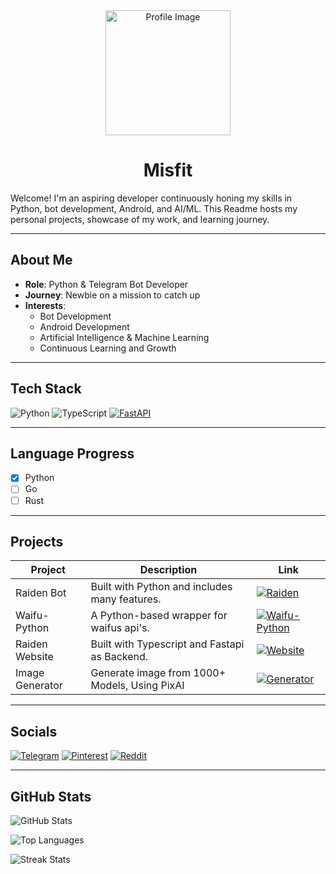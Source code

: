 
<div align="center">
  <img src="https://github.com/MisfiT2020/wpt/blob/b4082e95b039b459b81613b91493d6970b391573/110628930%201.png" width="200" alt="Profile Image" />
  
  <h1>Misfit</h1>
</div>

Welcome! I'm an aspiring developer continuously honing my skills in Python, bot development, Android, and AI/ML. This Readme hosts my personal projects, showcase of my work, and learning journey.

---

## About Me

- **Role**: Python & Telegram Bot Developer 
- **Journey**: Newbie on a mission to catch up
- **Interests**:
  - Bot Development
  - Android Development
  - Artificial Intelligence & Machine Learning
  - Continuous Learning and Growth

---

## Tech Stack

![Python](https://img.shields.io/badge/python-3670A0?style=for-the-badge&logo=python&logoColor=ffdd54) ![TypeScript](https://img.shields.io/badge/typescript-%23007ACC.svg?style=for-the-badge&logo=typescript&logoColor=white) [![FastAPI](https://img.shields.io/badge/FastAPI-009688?style=for-the-badge&logo=fastapi&logoColor=white)](https://fastapi.tiangolo.com/)

---

## Language Progress

- [x] Python
- [ ] Go
- [ ] Rust

---

## Projects

| Project         | Description                                         | Link                                                   |
|-----------------|-----------------------------------------------------|--------------------------------------------------------|
| Raiden Bot      | Built with Python and includes many features. | [![Raiden](https://img.shields.io/badge/Raiden-2CA5E0?style=for-the-badge&logo=telegram&logoColor=white)](https://t.me/Raiden_Sh0gunBot)          |
| Waifu-Python    | A Python-based wrapper for waifus api's. | [![Waifu-Python](https://img.shields.io/badge/Waifu--Python-b22222?style=for-the-badge&logo=python&logoColor=white)](https://github.com/MisfiT2020/Waifu-Python) |
| Raiden Website      | Built with Typescript and Fastapi as Backend. | [![Website](https://img.shields.io/badge/Website-1F1F1F?style=for-the-badge&logo=instagram&logoColor=white)](https://Raiden-Delta.vercel.app)          |
| Image Generator      | Generate image from 1000+ Models, Using PixAI | [![Generator](https://img.shields.io/badge/Generator-678FFB?style=for-the-badge&logo=roboflow&logoColor=white)](https://Raiden-Delta.vercel.app/models)          |

---

## Socials

[![Telegram](https://img.shields.io/badge/Telegram-0088CC?style=for-the-badge&logo=telegram&logoColor=white)](https://t.me/Exdian)
[![Pinterest](https://img.shields.io/badge/Pinterest-E60023?style=for-the-badge&logo=pinterest&logoColor=white)](https://pinterest.com/akoushik88)
[![Reddit](https://img.shields.io/badge/Reddit-FF4500?style=for-the-badge&logo=reddit&logoColor=white)](https://www.reddit.com/user/Hour_Requirement3148/)

---

## GitHub Stats

![GitHub Stats](https://github-readme-stats.vercel.app/api?username=MisfiT2020&theme=dracula&hide_border=false&include_all_commits=false&count_private=true)

![Top Languages](https://github-readme-stats.vercel.app/api/top-langs/?username=MisfiT2020&theme=dracula&hide_border=false&include_all_commits=false&count_private=true&layout=compact)

![Streak Stats](https://github-readme-streak-stats.herokuapp.com/?user=MisfiT2020&theme=dracula&hide_border=false)
